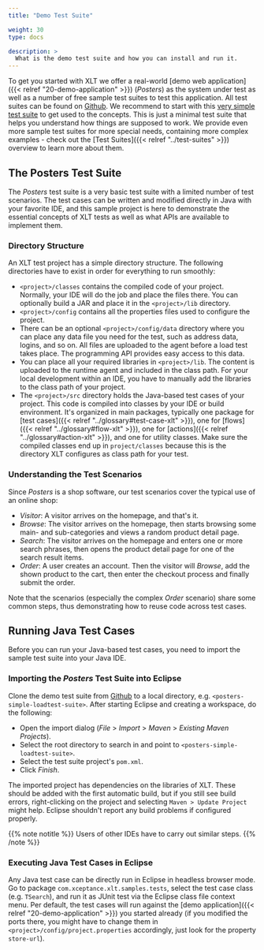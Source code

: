 ```yaml
---
title: "Demo Test Suite"

weight: 30
type: docs

description: >
  What is the demo test suite and how you can install and run it.
---
```


To get you started with XLT we offer a real-world [demo web application]({{< relref "20-demo-application" >}}) (*Posters*) as the system under test as well as a number of free sample test suites to test this application. All test suites can be found on <a href="https://github.com/Xceptance?q=loadtest-suite&type=&language=" target="_blank">Github</a>. We recommend to start with this <a href="https://github.com/Xceptance/posters-simple-loadtest-suite" target="_blank">very simple test suite</a> to get used to the concepts. This is just a minimal test suite that helps you understand how things are supposed to work. We provide even more sample test suites for more special needs, containing more complex examples - check out the [Test Suites]({{< relref "../test-suites" >}}) overview to learn more about them.

## The Posters Test Suite

The *Posters* test suite is a very basic test suite with a limited number of test scenarios. The test cases can be written and modified directly in Java with your favorite IDE, and this sample project is here to demonstrate the essential concepts of XLT tests as well as what APIs are available to implement them.

### Directory Structure

An XLT test project has a simple directory structure. The following directories have to exist in order for everything to run smoothly:

- `<project>/classes` contains the compiled code of your project. Normally, your IDE will do the job and place the files there. You can optionally build a JAR and place it in the `<project>/lib` directory.
- `<project>/config` contains all the properties files used to configure the project.
- There can be an optional `<project>/config/data` directory where you can place any data file you need for the test, such as address data, logins, and so on. All files are uploaded to the agent before a load test takes place. The programming API provides easy access to this data.
- You can place all your required libraries in `<project>/lib`. The content is uploaded to the runtime agent and included in the class path. For your local development within an IDE, you have to manually add the libraries to the class path of your project.
- The `<project>/src` directory holds the Java-based test cases of your project. This code is compiled into classes by your IDE or build environment. It's organized in main packages, typically one package for [test cases]({{< relref "../glossary#test-case-xlt" >}}), one for [flows]({{< relref "../glossary#flow-xlt" >}}), one for [actions]({{< relref "../glossary#action-xlt" >}}), and one for utility classes. Make sure the compiled classes end up in `project/classes` because this is the directory XLT configures as class path for your test.

### Understanding the Test Scenarios

Since _Posters_ is a shop software, our test scenarios cover the typical use of an online shop:
- *Visitor*: A visitor arrives on the homepage, and that's it.
- *Browse*: The visitor arrives on the homepage, then starts browsing some main- and sub-categories and views a random product detail page.
- *Search*: The visitor arrives on the homepage and enters one or more search phrases, then opens the product detail page for one of the search result items.
- *Order*: A user creates an account. Then the visitor will *Browse*, add the shown product to the cart, then enter the checkout process and finally submit the order.

Note that the scenarios (especially the complex *Order* scenario) share some common steps, thus demonstrating how to reuse code across test cases.

## Running Java Test Cases

Before you can run your Java-based test cases, you need to import the sample test suite into your Java IDE.

### Importing the _Posters_ Test Suite into Eclipse

Clone the demo test suite from <a href="https://github.com/Xceptance/posters-simple-loadtest-suite" target="_blank">Github</a> to a local directory, e.g. `<posters-simple-loadtest-suite>`. After starting Eclipse and creating a workspace, do the following:
- Open the import dialog (_File_ > _Import_ > _Maven_ > _Existing Maven Projects_).
- Select the root directory to search in and point to `<posters-simple-loadtest-suite>`.
- Select the test suite project's `pom.xml`.
- Click _Finish_.

The imported project has dependencies on the libraries of XLT. These should be added with the first automatic build, but if you still see build errors, right-clicking on the project and selecting `Maven > Update Project` might help. Eclipse shouldn't report any build problems if configured properly.

{{% note notitle %}}
Users of other IDEs have to carry out similar steps.
{{% /note %}}

### Executing Java Test Cases in Eclipse

Any Java test case can be directly run in Eclipse in headless browser mode. Go to package `com.xceptance.xlt.samples.tests`, select the test case class (e.g. `TSearch`), and run it as JUnit test via the Eclipse class file context menu. Per default, the test cases will run against the [demo application]({{< relref "20-demo-application" >}}) you started already (if you modified the ports there, you might have to change them in `<project>/config/project.properties` accordingly, just look for the property `store-url`). 

